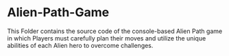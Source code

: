 # Alien-Path-Game
This Folder contains the source code of the console-based Alien Path game in which Players must carefully plan their moves and utilize the unique abilities of each Alien hero to overcome challenges.
